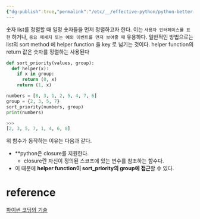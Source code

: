 ```yaml
---
{"dg-publish":true,"permalink":"/etc/__/effective-python/python-better-way-15/","title":"클로저가 변수 스코프와 상호 작용하는 방법","tags":["Python Better Way"]}
---
```



숫자 list를 정렬할 때 일정 숫자들을 먼저 정렬하고자 한다. 이는 `사용자 인터페이스를 표현` 하거나, `중요 메세지 또는 예외 이벤트를 먼저 보여줄 때` 유용하다.
일반적인 방법으로는 list의 sort method 에 helper function 을 key 로 넘기는 것이다. helper function의 return 값은 숫자를 정렬하는 사용된다

```python
def sort_priority(values, group):
  def helper(x):
    if x in group:
      return (0, x)
    return (1, x)

numbers = [8, 3, 1, 2, 5, 4, 7, 6]
group = {2, 3, 5, 7}
sort_priority(numbers, group)
print(numbers)

>>>
[2, 3, 5, 7, 1, 4, 6, 8]
```

위 함수가 동작하는 이유는 다음과 같다.
- **python은 closure를 지원한다.
	- closure란 자신이 정의된 스코프에 있는 변수를 참조하는 함수다.
- 이 때문에 **helper function이 sort_priority의 group에 접근**할 수 있다.

# reference
[파이썬 코딩의 기술](http://www.yes24.com/Product/goods/25138160)